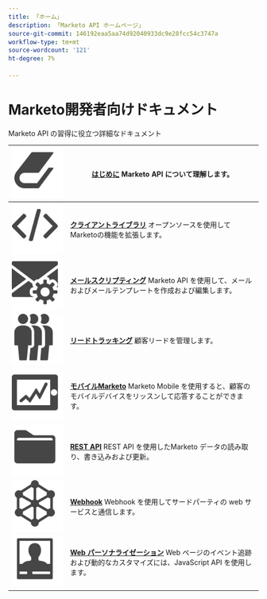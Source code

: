```yaml
---
title: 「ホーム」
description: 「Marketo API ホームページ」
source-git-commit: 146192eaa5aa74d92040933dc9e28fcc54c3747a
workflow-type: tm+mt
source-wordcount: '121'
ht-degree: 7%

---
```



# Marketo開発者向けドキュメント

Marketo API の習得に役立つ詳細なドキュメント

| ![開始方法](assets/Smock_Book_18_N.svg) | [**はじめに**](getting-started.md)  Marketo API について理解します。 |
|---|---|
| ![クライアントライブラリ](assets/Smock_Code_18_N.svg) | [**クライアントライブラリ**](https://github.com/Marketo/Community-Supported-Client-Libraries) オープンソースを使用してMarketoの機能を拡張します。 |
| ![メールスクリプティング](assets/Smock_EmailGear_18_N.svg) | [**メールスクリプティング**](rest-api/emails.md) Marketo API を使用して、メールおよびメールテンプレートを作成および編集します。 |
| ![リードトラッキング](assets/Smock_PeopleGroup_18_N.svg) | [**リードトラッキング**](javascript-api/lead-tracking.md) 顧客リードを管理します。 |
| ![モバイルMarketo](assets/Smock_MobileServices_18_N.svg) | [**モバイルMarketo**](mobile/mobile.md) Marketo Mobile を使用すると、顧客のモバイルデバイスをリッスンして応答することができます。 |
| ![REST API](assets/Smock_AppleFiles_18_N.svg) | [**REST API**](https://developer.adobe.com/marketo-apis/) REST API を使用したMarketo データの読み取り、書き込みおよび更新。 |
| ![Webhook](assets/Smock_SocialNetwork_18_N.svg) | [**Webhook**](webhooks/webhooks.md) Webhook を使用してサードパーティの web サービスと通信します。 |
| ![Web パーソナライズ機能](assets/Smock_PersonalizationField_18_N.svg) | [**Web パーソナライゼーション**](javascript-api/web-personalization.md) Web ページのイベント追跡および動的なカスタマイズには、JavaScript API を使用します。 |
